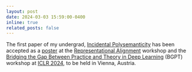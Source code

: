 ```yaml
---
layout: post
date: 2024-03-03 15:59:00-0400
inline: true
related_posts: false
---
```


The first paper of my undergrad, [Incidental Polysemanticity](https://arxiv.org/abs/2312.03096) has been accepted as a [poster](https://openreview.net/forum?id=AHfE6WeJLQ) at the [Representational Alignment](https://representational-alignment.github.io/) workshop and the [Bridging the Gap Between Practice and Theory in Deep Learning](https://sites.google.com/view/bgpt-iclr24) (BGPT) workshop at [ICLR 2024](https://iclr.cc/), to be held in Vienna, Austria.
